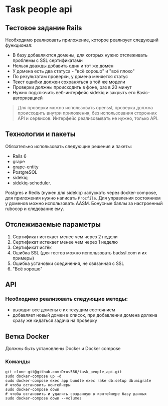 # Task people api

## Тестовое задание Rails
Необходимо реализовать приложение, которое реализует следующий
функционал:
* В базу добавляются домены, для которых нужно отслеживать проблемы с SSL сертификатами
* Нельзя дважды добавить один и тот же домен
* У домена есть два статуса - "всё хорошо" и "всё плохо"
* По результатам проверки, у домена меняется статус
* Текст ошибки должен сохраняться в той же модели
* Проверки должны происходить в фоне, раз в 20 минут
* Нужно подключить веб-интерфейс sidekiq и закрыть его Basic-авторизацией

> Для проверки можно использовать openssl, проверка должна происходить внутри приложения, без использования сторонних API и сервисов. Интерфейс реализовывать не нужно, только API.

## Технологии и пакеты
Обязательно использовать следующие решения и пакеты: 
* Rails 6 
* grape
* grape-entity
* PostgreSQL
* sidekiq
* sidekiq-scheduler.

Postgres и Redis (нужен для sidekiq) запускать через docker-compose, для приложения нужно написать `Procfile`. Для управления состоянием у доменов можно использовать AASM. Бонусные баллы за настроенный rubocop и следование ему. 

## Отслеживаемые параметры
1. Сертификат истекает менее чем через 2 недели
2. Сертификат истекает менее чем через 1 неделю
3. Сертификат истёк
4. Ошибка SSL (для тестов можно использовать badssl.com и их примеры)
5. Ошибка установки соединения, не связанная с SSL
6. "Всё хорошо"

## API
### Необходимо реализовать следующие методы:
* выводит все домены с их текущим состоянием
* добавляет новый домен в список, при добавлении домена должна сразу же кидаться задача на проверку

## Ветка Docker
Должны быть установлены Docker и Docker compose
### Команды
```
git clone git@github.com:Drus566/task_people_api.git
sudo docker-compose up -d
sudo docker-compose exec app bundle exec rake db:setup db:migrate
# чтобы остановить контейнеры
sudo docker-compose down
# чтобы остановить и удалить созданную в контейнере базу данных 
sudo docker-compose down --volumes
```